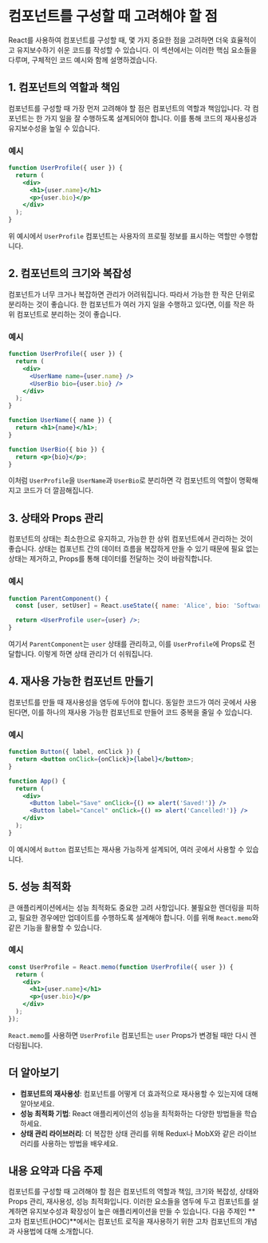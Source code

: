 # 컴포넌트를 구성할 때 고려해야 할 점

React를 사용하여 컴포넌트를 구성할 때, 몇 가지 중요한 점을 고려하면 더욱 효율적이고 유지보수하기 쉬운 코드를 작성할 수 있습니다. 이 섹션에서는 이러한 핵심 요소들을 다루며, 구체적인 코드 예시와 함께 설명하겠습니다.

## 1. 컴포넌트의 역할과 책임

컴포넌트를 구성할 때 가장 먼저 고려해야 할 점은 컴포넌트의 역할과 책임입니다. 각 컴포넌트는 한 가지 일을 잘 수행하도록 설계되어야 합니다. 이를 통해 코드의 재사용성과 유지보수성을 높일 수 있습니다.

### 예시

```jsx
function UserProfile({ user }) {
  return (
    <div>
      <h1>{user.name}</h1>
      <p>{user.bio}</p>
    </div>
  );
}
```

위 예시에서 `UserProfile` 컴포넌트는 사용자의 프로필 정보를 표시하는 역할만 수행합니다.

## 2. 컴포넌트의 크기와 복잡성

컴포넌트가 너무 크거나 복잡하면 관리가 어려워집니다. 따라서 가능한 한 작은 단위로 분리하는 것이 좋습니다. 한 컴포넌트가 여러 가지 일을 수행하고 있다면, 이를 작은 하위 컴포넌트로 분리하는 것이 좋습니다.

### 예시

```jsx
function UserProfile({ user }) {
  return (
    <div>
      <UserName name={user.name} />
      <UserBio bio={user.bio} />
    </div>
  );
}

function UserName({ name }) {
  return <h1>{name}</h1>;
}

function UserBio({ bio }) {
  return <p>{bio}</p>;
}
```

이처럼 `UserProfile`을 `UserName`과 `UserBio`로 분리하면 각 컴포넌트의 역할이 명확해지고 코드가 더 깔끔해집니다.

## 3. 상태와 Props 관리

컴포넌트의 상태는 최소한으로 유지하고, 가능한 한 상위 컴포넌트에서 관리하는 것이 좋습니다. 상태는 컴포넌트 간의 데이터 흐름을 복잡하게 만들 수 있기 때문에 필요 없는 상태는 제거하고, Props를 통해 데이터를 전달하는 것이 바람직합니다.

### 예시

```jsx
function ParentComponent() {
  const [user, setUser] = React.useState({ name: 'Alice', bio: 'Software Engineer' });

  return <UserProfile user={user} />;
}
```

여기서 `ParentComponent`는 `user` 상태를 관리하고, 이를 `UserProfile`에 Props로 전달합니다. 이렇게 하면 상태 관리가 더 쉬워집니다.

## 4. 재사용 가능한 컴포넌트 만들기

컴포넌트를 만들 때 재사용성을 염두에 두어야 합니다. 동일한 코드가 여러 곳에서 사용된다면, 이를 하나의 재사용 가능한 컴포넌트로 만들어 코드 중복을 줄일 수 있습니다.

### 예시

```jsx
function Button({ label, onClick }) {
  return <button onClick={onClick}>{label}</button>;
}

function App() {
  return (
    <div>
      <Button label="Save" onClick={() => alert('Saved!')} />
      <Button label="Cancel" onClick={() => alert('Cancelled!')} />
    </div>
  );
}
```

이 예시에서 `Button` 컴포넌트는 재사용 가능하게 설계되어, 여러 곳에서 사용할 수 있습니다.

## 5. 성능 최적화

큰 애플리케이션에서는 성능 최적화도 중요한 고려 사항입니다. 불필요한 렌더링을 피하고, 필요한 경우에만 업데이트를 수행하도록 설계해야 합니다. 이를 위해 `React.memo`와 같은 기능을 활용할 수 있습니다.

### 예시

```jsx
const UserProfile = React.memo(function UserProfile({ user }) {
  return (
    <div>
      <h1>{user.name}</h1>
      <p>{user.bio}</p>
    </div>
  );
});
```

`React.memo`를 사용하면 `UserProfile` 컴포넌트는 `user` Props가 변경될 때만 다시 렌더링됩니다.

## 더 알아보기

- **컴포넌트의 재사용성**: 컴포넌트를 어떻게 더 효과적으로 재사용할 수 있는지에 대해 알아보세요.
- **성능 최적화 기법**: React 애플리케이션의 성능을 최적화하는 다양한 방법들을 학습하세요.
- **상태 관리 라이브러리**: 더 복잡한 상태 관리를 위해 Redux나 MobX와 같은 라이브러리를 사용하는 방법을 배우세요.

## 내용 요약과 다음 주제

컴포넌트를 구성할 때 고려해야 할 점은 컴포넌트의 역할과 책임, 크기와 복잡성, 상태와 Props 관리, 재사용성, 성능 최적화입니다. 이러한 요소들을 염두에 두고 컴포넌트를 설계하면 유지보수성과 확장성이 높은 애플리케이션을 만들 수 있습니다. 다음 주제인 **고차 컴포넌트(HOC)**에서는 컴포넌트 로직을 재사용하기 위한 고차 컴포넌트의 개념과 사용법에 대해 소개합니다.
